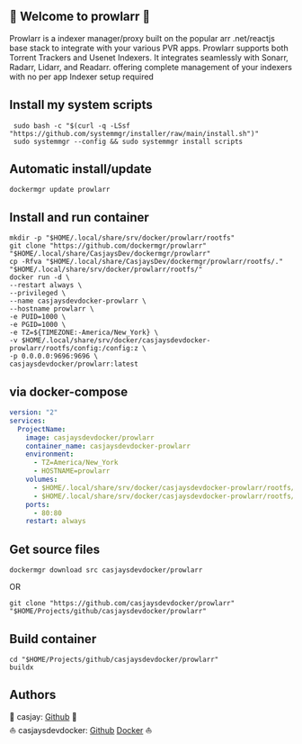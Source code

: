 ## 👋 Welcome to prowlarr 🚀  

Prowlarr is a indexer manager/proxy built on the popular arr .net/reactjs base stack to integrate with your various PVR apps.  Prowlarr supports both Torrent Trackers and Usenet Indexers. It integrates seamlessly with Sonarr, Radarr, Lidarr, and Readarr.  offering complete management of your indexers with no per app Indexer setup required  
  
  
## Install my system scripts  

```shell
 sudo bash -c "$(curl -q -LSsf "https://github.com/systemmgr/installer/raw/main/install.sh")"
 sudo systemmgr --config && sudo systemmgr install scripts  
```
  
## Automatic install/update  
  
```shell
dockermgr update prowlarr
```
  
## Install and run container
  
```shell
mkdir -p "$HOME/.local/share/srv/docker/prowlarr/rootfs"
git clone "https://github.com/dockermgr/prowlarr" "$HOME/.local/share/CasjaysDev/dockermgr/prowlarr"
cp -Rfva "$HOME/.local/share/CasjaysDev/dockermgr/prowlarr/rootfs/." "$HOME/.local/share/srv/docker/prowlarr/rootfs/"
docker run -d \
--restart always \
--privileged \
--name casjaysdevdocker-prowlarr \
--hostname prowlarr \
-e PUID=1000 \
-e PGID=1000 \
-e TZ=${TIMEZONE:-America/New_York} \
-v $HOME/.local/share/srv/docker/casjaysdevdocker-prowlarr/rootfs/config:/config:z \
-p 0.0.0.0:9696:9696 \
casjaysdevdocker/prowlarr:latest
```
  
## via docker-compose  
  
```yaml
version: "2"
services:
  ProjectName:
    image: casjaysdevdocker/prowlarr
    container_name: casjaysdevdocker-prowlarr
    environment:
      - TZ=America/New_York
      - HOSTNAME=prowlarr
    volumes:
      - $HOME/.local/share/srv/docker/casjaysdevdocker-prowlarr/rootfs/data:/data:z
      - $HOME/.local/share/srv/docker/casjaysdevdocker-prowlarr/rootfs/config:/config:z
    ports:
      - 80:80
    restart: always
```
  
## Get source files  
  
```shell
dockermgr download src casjaysdevdocker/prowlarr
```
  
OR
  
```shell
git clone "https://github.com/casjaysdevdocker/prowlarr" "$HOME/Projects/github/casjaysdevdocker/prowlarr"
```
  
## Build container  
  
```shell
cd "$HOME/Projects/github/casjaysdevdocker/prowlarr"
buildx 
```
  
## Authors  
  
🤖 casjay: [Github](https://github.com/casjay) 🤖  
⛵ casjaysdevdocker: [Github](https://github.com/casjaysdevdocker) [Docker](https://hub.docker.com/u/casjaysdevdocker) ⛵  
